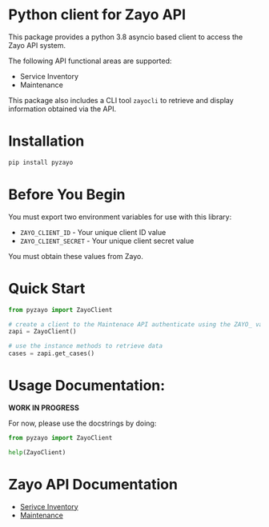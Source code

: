 # Python client for Zayo API

This package provides a python 3.8 asyncio based client to access the Zayo
API system.

The following API functional areas are supported:
   * Service Inventory
   * Maintenance

This package also includes a CLI tool `zayocli` to retrieve and display information
obtained via the API.

# Installation

```bash
pip install pyzayo
```

# Before You Begin

You must export two environment variables for use with this library:

  * `ZAYO_CLIENT_ID` - Your unique client ID value
  * `ZAYO_CLIENT_SECRET` - Your unique client secret value

You must obtain these values from Zayo.

# Quick Start

```python
from pyzayo import ZayoClient

# create a client to the Maintenace API authenticate using the ZAYO_ variables
zapi = ZayoClient()

# use the instance methods to retrieve data
cases = zapi.get_cases()
```

# Usage Documentation:
**WORK IN PROGRESS** 

For now, please use the docstrings by doing:
```python
from pyzayo import ZayoClient

help(ZayoClient)
```

# Zayo API Documentation
   * [Serivce Inventory](http://54.149.224.75/wp-content/uploads/2020/02/Service-Inventory-Wiki.pdf) 
   * [Maintenance](http://54.149.224.75/wp-content/uploads/2020/03/Maintenance-Cases-Wiki.pdf) 

